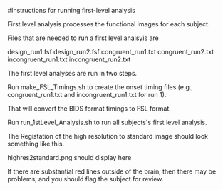 #Instructions for running first-level analysis

First level analysis processes the functional images for each subject.

Files that are needed to run a first level analsyis are

design_run1.fsf        design_run2.fsf
congruent_run1.txt     congruent_run2.txt
incongruent_run1.txt   incongruent_run2.txt


The first level analyses are run in two steps.

Run make_FSL_Timings.sh to create the onset timing files
   (e.g., congruent_run1.txt and incongruent_run1.txt for run 1).

   That will convert the BIDS format timings to FSL format.

Run run_1stLevel_Analysis.sh to run all subjects's first level
   analysis.

The Registation of the high resolution to standard image should look something
like this.

highres2standard.png should display here

If there are substantial red lines outside of the brain, then there may
be problems, and you should flag the subject for review.

